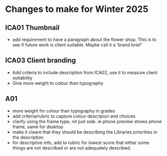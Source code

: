 # Changes to make for Winter 2025

## ICA01 Thumbnail

- add requirement to have a paragraph about the flower shop. This is to see if future work is client suitable. Maybe call it a 'brand brief'

## ICA03 Client branding

- Add criteria to include description from ICA02, use it to measure client suitability
- Give more weight to colour than typography

## A01
- more weight for colour than typography in grades
- add criteria/rubric to capture colour descripion and choices
- clarify using the frame type, nit just side. ie phone preview shows phone frame, same for desktop
- make it cleare that they should be describing the Libraries priiorities in the description
- for descriptive info, add to rubric for lowest score that either some things are not described or are not adequately described.
